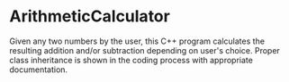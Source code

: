 # ArithmeticCalculator
Given any two numbers by the user, this C++ program calculates the resulting addition and/or subtraction depending on user's choice. Proper class inheritance is shown in the coding process with appropriate documentation.
